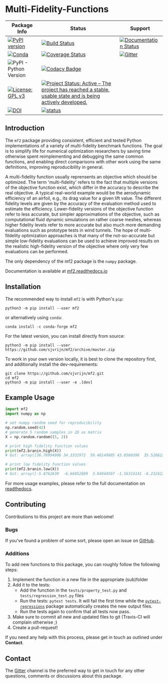 # Multi-Fidelity-Functions

| Package Info | Status | Support |
|--------------|--------|---------|
| [![PyPI version](https://badge.fury.io/py/mf2.svg)](https://badge.fury.io/py/mf2) | [![Build Status](https://travis-ci.com/sjvrijn/mf2.svg?branch=master)](https://travis-ci.com/sjvrijn/mf2) | [![Documentation Status](https://readthedocs.org/projects/mf2/badge/?version=latest)][docs-badge] |
| [![Conda](https://img.shields.io/conda/v/conda-forge/mf2)](https://anaconda.org/conda-forge/mf2) | [![Coverage Status](https://coveralls.io/repos/github/sjvrijn/mf2/badge.svg?branch=master)](https://coveralls.io/github/sjvrijn/mf2?branch=master) | [![Gitter](https://badges.gitter.im/pymf2/community.svg)][gitter-badge] |
| ![PyPI - Python Version](https://img.shields.io/pypi/pyversions/mf2) | [![Codacy Badge](https://api.codacy.com/project/badge/Grade/54144e7d406b4558a14996b06a89adf8)](https://www.codacy.com/manual/sjvrijn/mf2?utm_source=github.com&amp;utm_medium=referral&amp;utm_content=sjvrijn/mf2&amp;utm_campaign=Badge_Grade) | |
| [![License: GPL v3](https://img.shields.io/badge/License-GPLv3-blue.svg)](https://www.gnu.org/licenses/gpl-3.0) | [![Project Status: Active – The project has reached a stable, usable state and is being actively developed.](https://www.repostatus.org/badges/latest/active.svg)](https://www.repostatus.org/#active) | |
| [![DOI](https://zenodo.org/badge/DOI/10.5281/zenodo.3749395.svg)](https://doi.org/10.5281/zenodo.3749395) | [![status](https://joss.theoj.org/papers/2575e93fc693c5c3bfa8736c60c35398/status.svg)](https://joss.theoj.org/papers/2575e93fc693c5c3bfa8736c60c35398) | |

## Introduction

The `mf2` package providing consistent, efficient and tested Python
implementations of a variety of multi-fidelity benchmark functions. The goal is
to simplify life for numerical optimization researchers by saving time otherwise
spent reimplementing and debugging the same common functions, and enabling
direct comparisons with other work using the same definitions, improving
reproducibility in general.

A multi-fidelity function usually reprensents an objective which should be
optimized. The term 'multi-fidelity' refers to the fact that multiple versions
of the objective function exist, which differ in the accuracy to describe the
real objective. A typical real-world example would be the aerodynamic
efficiency of an airfoil, e.g., its drag value for a given lift value. The
different fidelity levels are given by the accuracy of the evaluation method
used to estimate the efficiency. Lower-fidelity versions of the objective
function refer to less accurate, but simpler approximations of the objective,
such as computational fluid dynamic simulations on rather coarse meshes,
whereas higher fidelity levels refer to more accurate but also much more
demanding evaluations such as prototype tests in wind tunnels. The hope of
multi-fildelity optimization approaches is that many of the not-so-accurate but
simple low-fidelity evaluations can be used to achieve improved results on the
realistic high-fidelity version of the objective where only very few
evaluations can be performed.

The only dependency of the mf2 package is the `numpy` package.

Documentation is available at [mf2.readthedocs.io][docs]

## Installation

The recommended way to install `mf2` is with Python's `pip`:
```
python3 -m pip install --user mf2
```
or alternatively using `conda`:
```
conda install -c conda-forge mf2
```

For the latest version, you can install directly from source:
```
python3 -m pip install --user https://github.com/sjvrijn/mf2/archive/master.zip
```

To work in your own version locally, it is best to clone the repository first,
and additionally install the dev-requirements:
```
git clone https://github.com/sjvrijn/mf2.git
cd mf2
python3 -m pip install --user -e .[dev]
```

## Example Usage

```python
import mf2
import numpy as np

# set numpy random seed for reproducibility
np.random.seed(42)
# generate 5 random samples in 2D as matrix
X = np.random.random((5, 2))

# print high fidelity function values
print(mf2.branin.high(X))
# Out: array([36.78994906 34.3332972  50.48149005 43.0569396  35.5268224 ])

# print low fidelity function values
print(mf2.branin.low(X))
# Out: array([-5.8762639  -6.66852889  3.84944507 -1.56314141 -6.23242223])
```

For more usage examples, please refer to the full documentation on
[readthedocs][docs].

## Contributing

Contributions to this project are more than welcome!

### Bugs
If you've found a problem of some sort, please open an issue on
[GitHub][new-issue].

### Additions
To add new functions to this package, you can roughly follow the following
steps:

1. Implement the function in a new file in the appropriate (sub)folder
2. Add it to the tests:
   * Add the function in the `tests/property_test.py` and
   `tests/regression_test.py` files
   * Run the tests: `pytest tests`. It will fail the first time while the
   [`pytest-regressions`][pytest-regressions] package automatically creates
   the new output files.
   * Run the tests again to confirm that all tests now pass.
3. Make sure to commit all new and updated files to git (Travis-CI will
complain otherwise ;)
4. Create a pull-request!

If you need any help with this process, please get in touch as outlined under
**Contact**.

## Contact

The [Gitter][gitter] channel is the preferred way to get in touch for any other
questions, comments or discussions about this package.

[docs]:               https://mf2.readthedocs.io/en/latest/
[docs-badge]:         https://mf2.readthedocs.io/en/latest/?badge=latest
[gitter]:             https://gitter.im/pymf2/community
[gitter-badge]:       https://gitter.im/pymf2/community?utm_source=badge&utm_medium=badge&utm_campaign=pr-badge
[new-issue]:          https://github.com/sjvrijn/mf2/issues/new
[pytest-regressions]: https://github.com/ESSS/pytest-regressions
